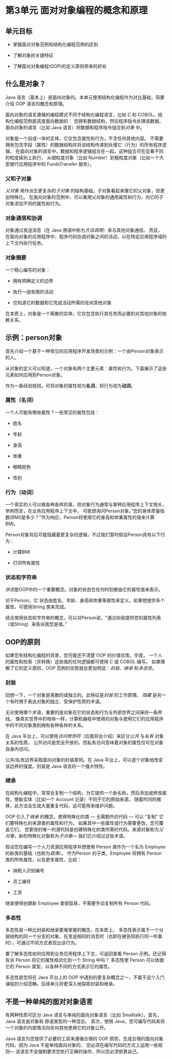 # 第3单元 面对对象编程的概念和原理

## 单元目标

* 掌握面对对象范例和结构化编程范例的区别

* 了解对象的关键特征

* 了解面对对象编程(OOP)的定义原则带来的好处

## 什么是对象？

Java 语言（基本上）是面向对象的。本单元使用结构化编程作为对比基础，简要介绍 OOP 语言的概念和原理。

面向对象的语言遵循的编程模式不同于结构化编程语言，比如 C 和 COBOL。结构化编程范例是高度面向数据的：
您拥有数据结构，然后程序指令处理该数据。面向对象的语言（比如 Java 语言）将数据和程序指令组合到*对象* 中。

对象是一个自成一体的实体，它仅包含属性和行为，不含任何其他内容。
不需要拥有包含字段（属性）的数据结构并将该结构传递到处理它（行为）的所有程序逻辑，
在面向对象的语言中，数据和程序逻辑组合在一起。这种组合可在显著不同的粒度级别上执行，
从细粒度对象（比如 Number）到粗粒度对象（比如一个大型银行应用程序中的 FundsTransfer 服务）。

### 父和子对象

*父对象* 用作派生更复杂的*子对象* 的结构基础。子对象看起来像它的父对象，但更加特殊化。
在面向对象的范例中，可以重用父对象的通用属性和行为，向它的子对象添加不同的属性和行为。

### 对象通信和协调

对象通过发送消息（在 Java 用语中称为*方法调用*）来与其他对象通信。
而且，在面向对象的应用程序中，程序代码协调对象之间的活动，以在特定应用程序域的上下文内执行任务。

### 对象摘要

一个精心编写的对象：

* 拥有明确定义的边界

* 执行一组有限的活动

* 仅知道它的数据和它完成活动所需的任何其他对象

在本质上，对象是一个离散的实体，它仅包含执行其任务而必要的对其他对象的依赖关系。

## 示例：person对象

首先介绍一个基于一种常见的应用程序开发场景的示例：一个由Person对象表示的人。

从对象的定义可以知道，一个对象有两个主要元素：属性和行为。下面展示了这些元素如何应用到Person对象。

作为一条经验规则，可将对象的属性视为**名词**，将行为视为**动词**。

### 属性（名词）

一个人可能有哪些属性？一些常见的属性包括：

* 姓名

* 年龄

* 身高

* 体重

* 眼睛颜色

* 性别

### 行为（动词）

一个真实的人可以做各种各样的事，但对象行为通常与某种应用程序上下文相关。举例而言，在业务应用程序上下文中，
可能想询问Person对象，”您的身体质量指数(BMI)是多少？”作为响应，Person将使用它的身高和体重属性的值来计算BMI。

Person对象背后可能隐藏着更复杂的逻辑，不过我们暂时假设Person具有以下行为：

* 计算BMI

* 打印所有属性

### 状态和字符串

*状态*是OOP中的一个重要概念。对象的状态在任何时刻都由它的属性值来表示。

对于Person，它 状态由姓名、年龄、身高和体重等属性来定义。如果想提供多个属性，可使用String
类来完成。

结合使用状态和字符串的概念，可以对Person说，“通过向我提供您的属性列表（或String）来告诉我您是谁。”

## OOP的原则

如果您有结构化编程的背景，您可能还不清楚 OOP 的价值优势。毕竟，
一个人的属性和检索（并转换）这些值的任何逻辑都可使用 C 或 COBOL 编写。
如果理解了它的定义原则，OOP 范例的优势就会更加明显：*封装*、*继承* 和*多态性*。

### 封装

回想一下，一个对象是离散的或独立的。此特征是*封装* 的工作原理。
*隐藏* 是另一个有时用于表达对象的独立、受保护性质的术语。

无论使用哪个术语，重要的是对象在它的状态和行为与外部世界之间保持一条界线。
像真实世界中的物体一样，计算机编程中使用的对象与使用它们的应用程序中的不同对象类别拥有各种各样的关系。

在 Java 平台上，可以使用*访问修饰符*（后面将会介绍）来区分*公共* 与*私有* 对象关系的性质。
公共访问是完全开放的，而私有访问意味着对象的属性仅可在对象自身内访问。

公共/私有边界采取面向对象的封装原则。在 Java 平台上，可以逐个对象地改变该边界的强度。封装是 Java 语言的一个强大特性。

### 继承

在结构化编程中，常常会复制一个结构，为它提供一个新名称，然后添加或修改属性，使新实体（比如一个 Account 记录）不同于它的原始来源。
随着时间的推移，此方法会生成大量重复代码，这可能带来维护问题。

OOP 引入了*继承* 的概念，使得特殊化的类 — 无需额外的代码 — 可以 “复制” 它们要特殊化的来源类的属性和行为。
如果其中一些属性或行为需要更改，您可覆盖它们。
您更改的唯一的源代码是创建特殊化的类所需的代码。来源对象称为*父对象*，新的特殊化对象称为*子对象*— 我们已介绍过这些术语。

假设您在编写一个人力资源应用程序并想使用 Person 类作为一个名为 Employee 的新类的基础（也称为*超类*）。
作为Person 的子类，Employee 将拥有 Person 类的所有属性，以及更多属性，比如：

* 纳税人识别编号

* 员工编号

* 工资

继承使得创建新 Employee 类很容易，不需要手动复制所有 Person 代码。

### 多态性

多态性是一种比封装和继承更难掌握的概念。在本质上，
多态性表示属于一个分层结构的同一个分支的对象，在发送相同的消息时（也即在被告知执行同一件事时），可通过不同方式表现出该行为。

要了解多态性如何应用到业务应用程序上下文，可返回查看 Person 示例。还记得告诉 Person 将它的属性格式化到一个 String 中吗？
多态性使 Person 可以依据它的 Person 类型，以各种不同的方式表示它的属性。

多态性是您将在 Java 平台上的 OOP 中遇到的更复杂概念之一，不属于这个入门课程的介绍范畴。后续单元将更深入地探索封装和继承。

## 不是一种单纯的面对对象语言

有两种性质可区分 Java 语言与单纯的面向对象语言（比如 Smalltalk）。首先，Java 语言是对象和 原语类型的一种混合。
其次，使用 Java，您可编写代码来将一个对象的内部情况向任何其他使用它的对象公开。

Java 语言为您提供了必要的工具来遵循合理的 OOP 原则，生成合理的面向对象代码。因为 Java 不是单纯面向对象的，
您必须在编写代码的方式上运用一些规则— 该语言不会强制要求您执行正确的操作，所以您必须依靠自己。



























